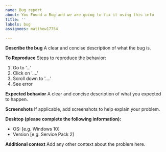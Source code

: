 ```yaml
---
name: Bug report
about: You Found a Bug and we are going to fix it using this info
title: ''
labels: bug
assignees: matthew17754

---
```


**Describe the bug**
A clear and concise description of what the bug is.

**To Reproduce**
Steps to reproduce the behavior:
1. Go to '...'
2. Click on '....'
3. Scroll down to '....'
4. See error

**Expected behavior**
A clear and concise description of what you expected to happen.

**Screenshots**
If applicable, add screenshots to help explain your problem.

**Desktop (please complete the following information):**
 - OS: [e.g. Windows 10]
 - Version [e.g. Service Pack 2]

**Additional context**
Add any other context about the problem here.

